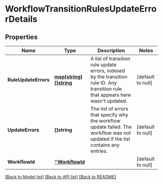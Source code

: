 # WorkflowTransitionRulesUpdateErrorDetails

## Properties
Name | Type | Description | Notes
------------ | ------------- | ------------- | -------------
**RuleUpdateErrors** | [**map[string][]string**](array.md) | A list of transition rule update errors, indexed by the transition rule ID. Any transition rule that appears here wasn&#x27;t updated. | [default to null]
**UpdateErrors** | **[]string** | The list of errors that specify why the workflow update failed. The workflow was not updated if the list contains any entries. | [default to null]
**WorkflowId** | [***WorkflowId**](WorkflowId.md) |  | [default to null]

[[Back to Model list]](../README.md#documentation-for-models) [[Back to API list]](../README.md#documentation-for-api-endpoints) [[Back to README]](../README.md)


